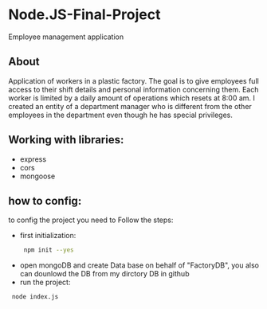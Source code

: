 # Node.JS-Final-Project
Employee management application

## About
Application of workers in a plastic factory.
The goal is to give employees full access to their shift details and personal information concerning them. Each worker is limited by a daily amount of operations which resets at 8:00 am. I created an entity of a department manager who is different from the other employees in the department even though he has special privileges.

## Working with libraries:
* express 
* cors
* mongoose

## how to config:
to config the project you need to Follow the steps:
* first initialization:
  ```sh
   npm init --yes
*  open mongoDB and create Data base on behalf of "FactoryDB", you also can dounlowd the DB from my dirctory DB in github
*  run the project:
  ```sh
   node index.js
